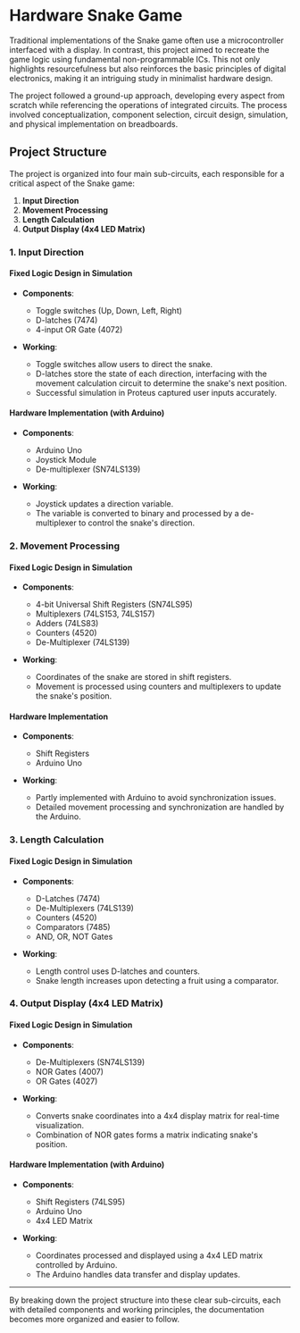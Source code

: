 # Hardware Snake Game


Traditional implementations of the Snake game often use a microcontroller interfaced with a display. In contrast, this project aimed to recreate the game logic using fundamental non-programmable ICs. This not only highlights resourcefulness but also reinforces the basic principles of digital electronics, making it an intriguing study in minimalist hardware design.

The project followed a ground-up approach, developing every aspect from scratch while referencing the operations of integrated circuits. The process involved conceptualization, component selection, circuit design, simulation, and physical implementation on breadboards.

## Project Structure

The project is organized into four main sub-circuits, each responsible for a critical aspect of the Snake game:

1. **Input Direction**
2. **Movement Processing**
3. **Length Calculation**
4. **Output Display (4x4 LED Matrix)**

### 1. Input Direction

  #### Fixed Logic Design in Simulation
  
  - **Components**:
    - Toggle switches (Up, Down, Left, Right)
    - D-latches (7474)
    - 4-input OR Gate (4072)
  
  - **Working**:
    - Toggle switches allow users to direct the snake.
    - D-latches store the state of each direction, interfacing with the movement calculation circuit to determine the snake's next position.
    - Successful simulation in Proteus captured user inputs accurately.
  
  #### Hardware Implementation (with Arduino)
  
  - **Components**:
    - Arduino Uno
    - Joystick Module
    - De-multiplexer (SN74LS139)
  
  - **Working**:
    - Joystick updates a direction variable.
    - The variable is converted to binary and processed by a de-multiplexer to control the snake's direction.

### 2. Movement Processing

  #### Fixed Logic Design in Simulation
  
  - **Components**:
    - 4-bit Universal Shift Registers (SN74LS95)
    - Multiplexers (74LS153, 74LS157)
    - Adders (74LS83)
    - Counters (4520)
    - De-Multiplexer (74LS139)
  
  - **Working**:
    - Coordinates of the snake are stored in shift registers.
    - Movement is processed using counters and multiplexers to update the snake's position.
  
  #### Hardware Implementation
  
  - **Components**:
    - Shift Registers
    - Arduino Uno
  
  - **Working**:
    - Partly implemented with Arduino to avoid synchronization issues.
    - Detailed movement processing and synchronization are handled by the Arduino.

### 3. Length Calculation

  #### Fixed Logic Design in Simulation
  
  - **Components**:
    - D-Latches (7474)
    - De-Multiplexers (74LS139)
    - Counters (4520)
    - Comparators (7485)
    - AND, OR, NOT Gates
  
  - **Working**:
    - Length control uses D-latches and counters.
    - Snake length increases upon detecting a fruit using a comparator.

### 4. Output Display (4x4 LED Matrix)

  #### Fixed Logic Design in Simulation
  
  - **Components**:
    - De-Multiplexers (SN74LS139)
    - NOR Gates (4007)
    - OR Gates (4027)
  
  - **Working**:
    - Converts snake coordinates into a 4x4 display matrix for real-time visualization.
    - Combination of NOR gates forms a matrix indicating snake's position.
  
  #### Hardware Implementation (with Arduino)
  
  - **Components**:
    - Shift Registers (74LS95)
    - Arduino Uno
    - 4x4 LED Matrix
  
  - **Working**:
    - Coordinates processed and displayed using a 4x4 LED matrix controlled by Arduino.
    - The Arduino handles data transfer and display updates.

---

By breaking down the project structure into these clear sub-circuits, each with detailed components and working principles, the documentation becomes more organized and easier to follow.
